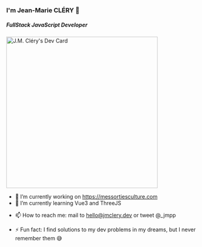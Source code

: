 ### I'm Jean-Marie CLÉRY 👋
##### FullStack JavaScript Developer

<a href="https://app.daily.dev/jmpp"><img src="https://api.daily.dev/devcards/14cd1fe9a5024d65aaa86e0b187fcb6a.png?r=l33" width="400" alt="J.M. Cléry's Dev Card"/></a>

- 🔭 I’m currently working on https://messortiesculture.com
- 🌱 I’m currently learning Vue3 and ThreeJS
<!-- - 👯 I’m looking to collaborate on ... -->
<!-- - 🤔 I’m looking for help with ... -->
<!-- - 💬 Ask me about ... -->
- 📫 How to reach me: mail to hello@jmclery.dev or tweet @_jmpp
<!-- - 😄 Pronouns: ... -->
- ⚡ Fun fact: I find solutions to my dev problems in my dreams, but I never remember them 😅
